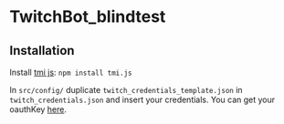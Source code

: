 # TwitchBot_blindtest

## Installation
Install [tmi js](https://tmijs.com/): ``npm install tmi.js``

In ``src/config/`` duplicate ``twitch_credentials_template.json`` in ``twitch_credentials.json`` and insert your credentials.
You can get your oauthKey [here](https://twitchapps.com/tmi/).